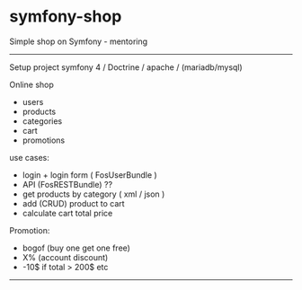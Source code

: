 # symfony-shop
Simple shop on Symfony - mentoring

---
Setup project symfony 4 / Doctrine / apache / (mariadb/mysql)

Online shop
- users
- products
- categories
- cart
- promotions

use cases:
- login + login form ( FosUserBundle )
- API (FosRESTBundle) ??
- get products by category ( xml / json )
- add (CRUD) product to cart
- calculate cart total price

Promotion:
- bogof (buy one get one free)
- X% (account discount)
- -10$ if total > 200$
etc
---
